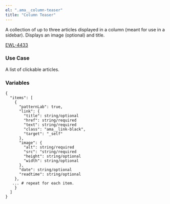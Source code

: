 ```yaml
---
el: ".ama__column-teaser"
title: "Column Teaser"
---
```


A collection of up to three articles displayed in a column (meant for use in a sidebar). Displays an image (optional) and title.

[EWL-4433](https://issues.ama-assn.org/browse/EWL-4434)

### Use Case
A list of clickable articles.

### Variables
~~~
{
  "items": [
    {
      "patternLab": true,
      "link": {
        "title": string/optional
        "href": string/required
        "text": string/required
        "class": "ama__link-black",
        "target": "_self"
      },
      "image": {
        "alt": string/required
        "src": "string/required
        "height": string/optional
        "width": string/optional
      },
      "date": string/optional
      "readtime": string/optional
    },
   ... # repeat for each item.
    }
  ]
}
~~~
